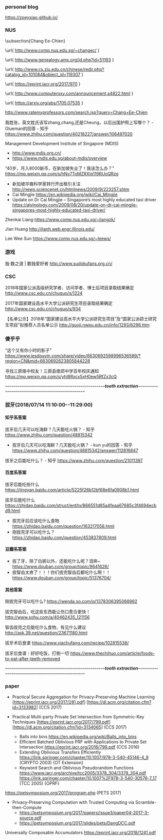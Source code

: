 

### personal blog

https://zoeyxiao.github.io/

### NUS

\subsection{Chang Ee-Chien}

\url{ http://www.comp.nus.edu.sg/~changec/ }

\url{ http://www.genealogy.ams.org/id.php?id=51193 }

\url{ http://www.cs.zju.edu.cn/chinese/redir.php?catalog_id=101084&object_id=119307 }

\url{ https://eprint.iacr.org/2017/970 }

\url{ http://www.computeroxy.com/announcement,a4822.html }

\url{ https://arxiv.org/abs/1705.07535 }

http://www.ratemyprofessors.com/search.jsp?query=Chang+Ee-Chien

我姓张，英文姓氏该写zhang,chang,还是Cheung，以后出国护照上写哪个？ - Glueman的回答 - 知乎
https://www.zhihu.com/question/40218227/answer/106497020

Management Development Institute of Singapore (MDIS)
- http://www.mdis.org.cn/
- https://www.mdis.edu.sg/about-mdis/overview

“40岁，月入8000新币，在新加坡失业了！我该怎么办？” https://mp.weixin.qq.com/s/hNy7ToMZRXlq119RUoQRzg
- 新加坡华裔科学家转行开出租引关注 http://news.sciencenet.cn/htmlnews/2009/9/223257.shtm
- Cai Mingjie https://en.wikipedia.org/wiki/Cai_Mingjie
- Update on Dr Cai Mingjie – Singapore’s most highly educated taxi driver https://alvinology.com/2009/08/20/update-on-dr-cai-mingjie-singapores-most-highly-educated-taxi-driver/

Zhenkai Liang https://www.comp.nus.edu.sg/~liangzk/

Jian Huang http://jianh.web.engr.illinois.edu/

Lee Wee Sun https://www.comp.nus.edu.sg/~leews/

### 游戏

独·数之道 | 数独爱好者 http://www.sudokufans.org.cn/

### CSC

2018年国家公派高级研究学者、访问学者、博士后项目录取结果确定 http://www.csc.edu.cn/chuguo/s/1224

2017年国家建设高水平大学公派研究生项目录取结果确定 http://www.csc.edu.cn/chuguo/s/934

【名单公示】2018年“国家建设高水平大学公派研究生项目”及“国家公派硕士研究生项目”拟推荐人员名单公示 http://guoji.nwpu.edu.cn/info/1293/6296.htm

### 傻乎乎

“这个又有你小时的影子” https://www.iesdouyin.com/share/video/6630692598996536589/?region=CN&mid=6630692623805844228

寻找三原南中校友！三原县南郊中学百年校庆通知 https://mp.weixin.qq.com/s/yhI8Rxcx5xH0ew5RfZx3cQ


***--------------------------------------------------tooth extraction--------------------------------------------------***

### 拔牙(2018/07/14 11:10:00--11:29:00)

#### 知乎系答案

拔牙后几天可以吃海鲜？几天能吃火锅？ - 知乎 https://www.zhihu.com/question/48815342
- 拔牙后几天可以吃海鲜？几天能吃火锅？ - kun yu的回答 - 知乎 https://www.zhihu.com/question/48815342/answer/112816847

拔牙之后能吃什么？ - 知乎 https://www.zhihu.com/question/21011397

#### 百度系答案

拔牙后能吃些什么 https://jingyan.baidu.com/article/5225f26b12bf68e6fa0908b1.html

拔牙后能吃什么 https://zhidao.baidu.com/struct/entity/866551d85a4feaa67685c3f4694ecbd9.html

- 拔完牙后应该吃什么食物 https://zhidao.baidu.com/question/163217058.html
- 刚拔完牙可以吃什么？ https://zhidao.baidu.com/question/453837809.html

#### 豆瓣系答案

- 拔了牙，除了白粥以外，还能吃什么呢？泪奔~ https://www.douban.com/group/topic/9641626/
- 拔智齿太疼了！！！你们拔完智齿后都吃什么啊！！ https://www.douban.com/group/topic/51376704/

#### 其他答案

刚拔完牙可以吃什么? https://wenda.so.com/q/1378306395066992

拔完智齿后，吃这些东西能让伤口愈合更快！ http://www.sohu.com/a/40462435_121156

智齿拔完之后能吃什么食物，有见什么建议 http://ask.39.net/question/23671180.html



拔牙术后食谱 https://www.xiachufang.com/recipe/102815538/

拔牙后食谱｜好好吃饭，打倒一切 https://www.thechihuo.com/article/foods-to-eat-after-teeth-removed

***--------------------------------------------------tooth extraction--------------------------------------------------***

### paper

- Practical Secure Aggregation for Privacy-Preserving Machine Learning
[https://eprint.iacr.org/2017/281.pdf]
[https://dl.acm.org/citation.cfm?id=3133982]
(CCS 2017)

- Practical Multi-party Private Set Intersection from Symmetric-Key Techniques
[https://eprint.iacr.org/2017/799.pdf]
[https://dl.acm.org/citation.cfm?id=3134065]
(CCS 2017)
  * Balls into bins https://en.wikipedia.org/wiki/Balls_into_bins
  * Efficient Batched Oblivious PRF with Applications to Private Set Intersection https://eprint.iacr.org/2016/799.pdf (CCS 2016)
  * Extending Oblivious Transfers Efficiently https://link.springer.com/chapter/10.1007/978-3-540-45146-4_9 (CRYPTO 2003) {OT Extension}
  * Keyword Search and Oblivious Pseudorandom Functions https://www.iacr.org/archive/tcc2005/3378_304/3378_304.pdf https://link.springer.com/chapter/10.1007%2F978-3-540-30576-7_17 (TCC 2005) {OPRF}
  
https://petsymposium.org/2017/program.php (PETS 2017)
- Privacy-Preserving Computation with Trusted Computing via Scramble-then-Compute 
  * https://petsymposium.org/2017/papers/issue3/paper04-2017-3-source.pdf
  * https://petsymposium.org/2017/slides/pets/DangDCC.pdf

Universally Composable Accumulators https://eprint.iacr.org/2018/1241.pdf
